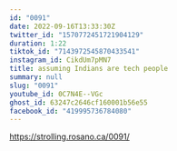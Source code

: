 ```yaml
---
id: "0091"
date: 2022-09-16T13:33:30Z
twitter_id: "1570772451721904129"
duration: 1:22
tiktok_id: "7143972545870433541"
instagram_id: CikdUm7pMN7
title: assuming Indians are tech people
summary: null
slug: "0091"
youtube_id: 0C7N4E--VGc
ghost_id: 63247c2646cf160001b56e55
facebook_id: "419995736784080"
---
```

https://strolling.rosano.ca/0091/
